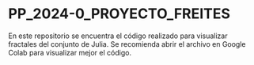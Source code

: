 # PP_2024-0_PROYECTO_FREITES
En este repositorio se encuentra el código realizado para visualizar fractales del conjunto de Julia. 
Se recomienda abrir el archivo en Google Colab para visualizar mejor el código.
